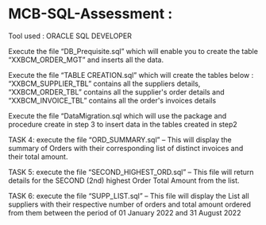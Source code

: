 # MCB-SQL-Assessment :

Tool used : ORACLE SQL DEVELOPER

Execute the file “DB_Prequisite.sql” which will enable you to create the table “XXBCM_ORDER_MGT” and inserts all the data.

Execute the file “TABLE CREATION.sql” which will create the tables below : “XXBCM_SUPPLIER_TBL” contains all the suppliers details, “XXBCM_ORDER_TBL” contains all the supplier's order details and “XXBCM_INVOICE_TBL” contains all the order's invoices details

Execute the file “DataMigration.sql which will use the package and procedure create in step 3 to insert data in the tables created in step2

TASK 4: execute the file “ORD_SUMMARY.sql” – This will display the summary of Orders with their corresponding list of distinct invoices and their total amount.

TASK 5: execute the file “SECOND_HIGHEST_ORD.sql” – This file will return details for the SECOND (2nd) highest Order Total Amount from the list.

TASK 6: execute the file “SUPP_LIST.sql” – This file will display the List all suppliers with their respective number of orders and total amount ordered from them between the period of 01 January 2022 and 31 August 2022
